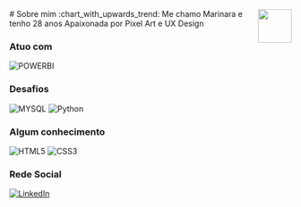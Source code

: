 <div style="display inline"><img src="https://avatars.githubusercontent.com/u/76715208?v=4" min-width="60px" max-width="60px" width="60px" align="right"></img></div>
# Sobre mim :chart_with_upwards_trend:
Me chamo Marinara e tenho 28 anos
Apaixonada por Pixel Art e UX Design 

### **Atuo com**

![POWERBI](https://img.shields.io/badge/PowerBI-F2C811?style=for-the-badge&logo=Power%20BI&logoColor=white)

### **Desafios**

![MYSQL](https://img.shields.io/badge/sql-3670A0?style=for-the-badge&logo=mysql&logoColor=fff)
![Python](https://img.shields.io/badge/python-3670A0?style=for-the-badge&logo=python&logoColor=ffdd54)

### **Algum conhecimento**

![HTML5](https://img.shields.io/badge/HTML5-E34F26?style=for-the-badge&logo=html5&logoColor=white)
![CSS3](https://img.shields.io/badge/CSS3-1572B6?style=for-the-badge&logo=css3&logoColor=white)

### **Rede Social**

[![LinkedIn](https://img.shields.io/badge/LinkedIn-0077B5?style=for-the-badge&logo=linkedin&logoColor=white)](https://www.linkedin.com/in/marinara-maejima/)

